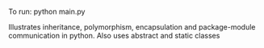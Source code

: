 To run: python main.py

Illustrates inheritance, polymorphism, encapsulation and package-module communication in python.
Also uses abstract and static classes

